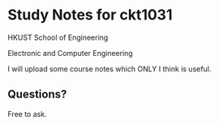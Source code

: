 # Study Notes for ckt1031

HKUST School of Engineering

Electronic and Computer Engineering

I will upload some course notes which ONLY I think is useful.

## Questions?

Free to ask.
